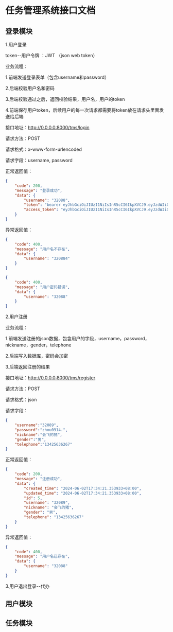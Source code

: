 # 任务管理系统接口文档

## 登录模块

1.用户登录

token--用户令牌 ：JWT （json web token）

业务流程：

1.前端发送登录表单（包含username和password）

2.后端校验用户名和密码

3.后端校验通过之后，返回校验结果，用户名，用户的token

4.前端保存用户token，后续用户的每一次请求都需要将token放在请求头里面发送给后端



接口地址：http://0.0.0.0:8000/tms/login

请求方法：POST

请求格式：x-www-form-urlencoded

请求字段：username, password

正常返回值：

```json
{
    "code": 200,
    "message": "登录成功",
    "data": {
        "username": "32088",
        "token": "bearer eyJhbGciOiJIUzI1NiIsInR5cCI6IkpXVCJ9.eyJzdWIiOiIzMjA4OCIsImV4cCI6MTcxNzMyMDg2NH0.9JYxi5pwydwTfXJHEodUkCr189eIvMY_I_ZFxnDKFrQ",
        "access_token": "eyJhbGciOiJIUzI1NiIsInR5cCI6IkpXVCJ9.eyJzdWIiOiIzMjA4OCIsImV4cCI6MTcxNzMyMDg2NH0.9JYxi5pwydwTfXJHEodUkCr189eIvMY_I_ZFxnDKFrQ"
    }
}
```

异常返回值：

```json
{
    "code": 400,
    "message": "用户名不存在",
    "data": {
        "username": "320884"
    }
}
```

```json
{
    "code": 400,
    "message": "用户密码错误",
    "data": {
        "username": "32088"
    }
}
```



2.用户注册

业务流程：

1.前端发送注册的json数据，包含用户的字段，username，password，nickname，gender，telephone

2.后端写入数据库，密码会加密

3.后端返回注册的结果



接口地址：http://0.0.0.0:8000/tms/register

请求方法：POST

请求格式：json

请求字段：

```json
{
    "username":"32089",
    "password":"zhou0914.",
    "nickname":"会飞的猪",
    "gender":"男",
    "telephone":"13425636267"
}
```

正常返回值：

```json
{
    "code": 200,
    "message": "注册成功",
    "data": {
        "created_time": "2024-06-02T17:34:21.353933+08:00",
        "updated_time": "2024-06-02T17:34:21.353933+08:00",
        "id": 5,
        "username": "32089",
        "nickname": "会飞的猪",
        "gender": "男",
        "telephone": "13425636267"
    }
}
```

异常返回值：

```json
{
    "code": 400,
    "message": "用户名已存在",
    "data": {
        "username": "32088"
    }
}
```



3.用户退出登录--代办



## 用户模块

## 任务模块





